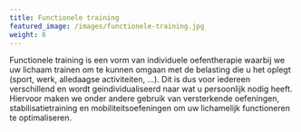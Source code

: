```yaml
---
title: Functionele training
featured_image: /images/functionele-training.jpg
weight: 6
---
```

Functionele training is een vorm van individuele oefentherapie waarbij we uw lichaam trainen om te kunnen omgaan met de belasting die u het oplegt  (sport, werk, alledaagse activiteiten, ...). Dit is dus voor iedereen verschillend en wordt geindividualiseerd naar wat u persoonlijk nodig heeft. Hiervoor maken we onder andere gebruik van versterkende oefeningen, stabilisatietraining en mobiliteitsoefeningen om uw lichamelijk functioneren te optimaliseren.

